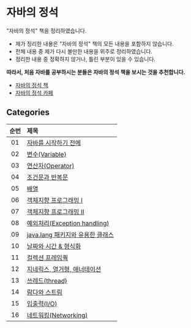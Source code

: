 # 자바의 정석

"자바의 정석" 책을 정리하였습니다.

- 제가 정리한 내용은 "자바의 정석" 책의 모든 내용을 포함하지 않습니다.
- 전체 내용 중 제가 다시 볼만한 내용을 위주로 정리하였습니다.
- 정리한 내용 중 정확하지 않거나, 틀린 부분이 있을 수 있습니다.

**따라서, 처음 자바를 공부하시는 분들은 자바의 정석 책을 보시는 것을 추천합니다.**

- [자바의 정석 책](http://www.kyobobook.co.kr/product/detailViewKor.laf?ejkGb=KOR&mallGb=KOR&barcode=9788994492032&orderClick=LAG&Kc=)
- [자바의 정석 카페](https://cafe.naver.com/javachobostudy)

## Categories

| 순번 | 제목                                                                                                                                                                                                             |
| :--: | :--------------------------------------------------------------------------------------------------------------------------------------------------------------------------------------------------------------- |
|  01  | [자바를 시작하기 전에](https://github.com/0xe82de/Study/tree/main/%EC%9E%90%EB%B0%94%EC%9D%98%20%EC%A0%95%EC%84%9D/01%20%EC%9E%90%EB%B0%94%EB%A5%BC%20%EC%8B%9C%EC%9E%91%ED%95%98%EA%B8%B0%20%EC%A0%84%EC%97%90) |
|  02  | [변수(Variable)](<https://github.com/0xe82de/Study/tree/main/%EC%9E%90%EB%B0%94%EC%9D%98%20%EC%A0%95%EC%84%9D/02%20%EB%B3%80%EC%88%98(Variable)>)                                                                |
|  03  | [연산자(Operator)]()                                                                                                                                                                                             |
|  04  | [조건문과 반복문]()                                                                                                                                                                                              |
|  05  | [배열]()                                                                                                                                                                                                         |
|  06  | [객체지향 프로그래밍 Ⅰ]()                                                                                                                                                                                        |
|  07  | [객체지향 프로그래밍 Ⅱ]()                                                                                                                                                                                        |
|  08  | [예외처리(Exception handling)]()                                                                                                                                                                                 |
|  09  | [java.lang 패키지와 유용한 클래스]()                                                                                                                                                                             |
|  10  | [날짜와 시간 & 형식화]()                                                                                                                                                                                         |
|  11  | [컬렉션 프레임쿽]()                                                                                                                                                                                              |
|  12  | [지네릭스, 열거형, 애너테이션]()                                                                                                                                                                                 |
|  13  | [쓰레드(thread)]()                                                                                                                                                                                               |
|  14  | [람다와 스트림]()                                                                                                                                                                                                |
|  15  | [입출력(I/O)]()                                                                                                                                                                                                  |
|  16  | [네트워킹(Networking)]()                                                                                                                                                                                         |
